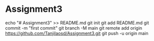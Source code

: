 # Assignment3
echo "# Assignment3" >> README.md
git init
git add README.md
git commit -m "first commit"
git branch -M main
git remote add origin https://github.com/Tanjilaosd/Assignment3.git
git push -u origin main